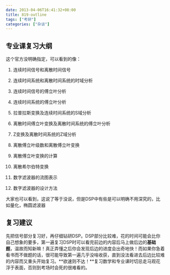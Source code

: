 ```yaml
---
date: 2013-04-06T16:41:32+08:00
title: 819-outline
tags: ["考研"]
categories: ["杂谈"]
---
```


## 专业课复习大纲

这个官方没明确指定，可以看到的像：

1.  连续时间信号和离散时间信号

2.  连续时间系统和离散时间系统的时域分析

3.  连续时间信号的傅立叶分析

4.  连续时间系统的傅立叶分析

5.  拉普拉斯变换及连续时间系统的S域分析

6.  离散时间傅立叶变换及离散时间系统的傅立叶分析

7.  Z变换及离散时间系统的Z域分析

8.  离散傅立叶级数和离散傅立叶变换

9.  离散傅立叶变换的计算

10. 离散希尔伯特变换

11. 数字滤波器的流图表示

12. 数字滤波器的设计方法

大家也可以看到，这说了等于没说，但是DSP中有些是可以明确不用深究的，比如量化，椭圆滤波器


## 复习建议

先把信号部分复习好，再仔细钻研DSP。DSP部分比较难，花的时间可能会比你自己想象的要多，第一遍复习DSP时可以看完前边的内容后马上做后边的**基础题**，温故而知新嘛！真正弄懂之后你会发现后边的进度会出奇地快！而如果你急着看书而不做题的话，很可能导致第一遍几乎没啥收获，直到没法看进去后边比较难的内容而又重头开始复习。**欲速则不达！**复习数学和专业课时切忌走马观花浮于表面，否则到考场时会死的很难看的。